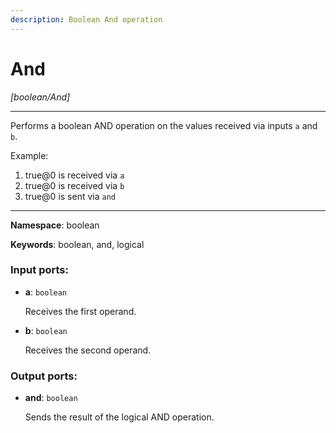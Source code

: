 ```yaml
---
description: Boolean And operation
---
```


# And

_[boolean/And]_

---

Performs a boolean AND operation on the values received via inputs `a` and `b`.

Example:

1. true@0 is received via `a`
2. true@0 is received via `b`
3. true@0 is sent via `and`

---

__Namespace__: boolean

__Keywords__: boolean, and, logical

### Input ports:

* __a__: ` boolean `

    Receives the first operand.


* __b__: ` boolean `

    Receives the second operand.

### Output ports:

* __and__: ` boolean `

    Sends the result of the logical AND operation.

